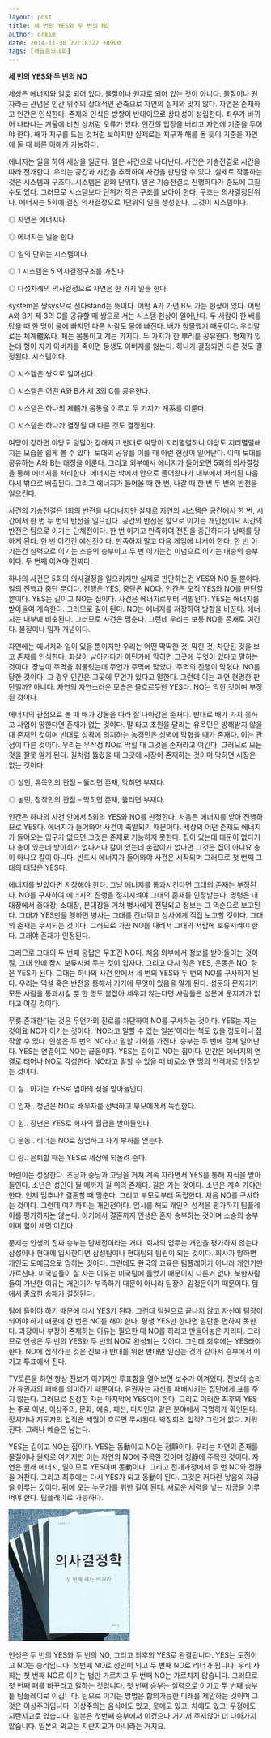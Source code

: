 ```yaml
---
layout: post
title: 세 번의 YES와 두 번의 NO
author: drkim
date: 2014-11-30 22:18:22 +0900
tags: [깨달음의대화]
---
```

   **세 번의 YES와 두 번의 NO**

  


세상은 에너지와 일로 되어 있다. 물질이나 원자로 되어 있는 것이 아니다. 물질이나 원자라는 관념은 인간 위주의 상대적인 관측으로 자연의 실제와 맞지 않다. 자연은 존재하고 인간은 인식한다. 존재와 인식은 방향이 반대이므로 상대성이 성립한다. 좌우가 바뀌어 나타나는 거울에 비친 상처럼 오류가 있다. 인간의 입장을 버리고 자연에 기준을 두어야 한다. 해가 지구를 도는 것처럼 보이지만 실제로는 지구가 해를 돌 듯이 기준을 자연에 둘 때 바른 이해가 가능하다. 

  


에너지는 일을 하여 세상을 일군다. 일은 사건으로 나타난다. 사건은 기승전결로 시간을 따라 전개한다. 우리는 공간과 시간을 추적하여 사건을 판단할 수 있다. 실제로 작동하는 것은 시스템과 구조다. 시스템은 일의 단위다. 일은 기승전결로 진행하다가 중도에 그칠 수도 있다. 그러므로 시스템보다 단위가 작은 구조를 보아야 한다. 구조는 의사결정단위다. 에너지는 5회에 걸친 의사결정으로 1단위의 일을 생성한다. 그것이 시스템이다. 

  


◎ 자연은 에너지다.  
      
◎ 에너지는 일을 한다.  
      
◎ 일의 단위는 시스템이다.  
      
◎ 1 시스템은 5 의사결정구조를 가진다.  
      
◎ 다섯차례의 의사결정으로 자연은 한 가지 일을 한다. 

  


system은 쌍sys으로 선다stand는 뜻이다. 어떤 A가 가면 B도 가는 현상이 있다. 어떤 A와 B가 제 3의 C를 공유할 때 쌍으로 서는 시스템 현상이 일어난다. 두 사람이 한 배를 탔을 때 한 명이 물에 빠지면 다른 사람도 물에 빠진다. 배가 침몰했기 때문이다. 우리말로는 체계體系다. 체는 몸통이고 계는 가지다. 두 가지가 한 뿌리를 공유한다. 형제가 있는데 형이 자기 아버지를 죽이면 동생도 아버지를 잃는다. 하나가 결정되면 다른 것도 결정된다. 시스템이다. 

  


◎ 시스템은 쌍으로 일어선다.  
      
◎ 시스템은 어떤 A와 B가 제 3의 C를 공유한다.  
      
◎ 시스템은 하나의 체體가 몸통을 이루고 두 가지가 계系를 이룬다.  
      
◎ 시스템은 하나가 결정될 때 다른 것도 결정된다. 

  


여당이 강하면 야당도 덩달아 강해지고 반대로 여당이 지리멸렬하니 야당도 지리멸렬해지는 모습을 쉽게 볼 수 있다. 토대의 공유를 이룰 때 이런 현상이 일어난다. 이때 토대를 공유하는 A와 B는 대칭을 이룬다. 그리고 외부에서 에너지가 들어오면 5회의 의사결정을 통해 에너지를 처리한다. 에너지는 밖에서 안으로 들어왔다가 내부에서 처리된 다음 다시 밖으로 배출된다. 그리고 에너지가 들어올 때 한 번, 나갈 때 한 번 두 번의 반전을 일으킨다. 

  


사건의 기승전결은 1회의 반전을 나타내지만 실제로 자연의 시스템은 공간에서 한 번, 시간에서 한 번 두 번의 반전을 일으킨다. 공간의 반전은 힘으로 이기는 개인전이요 시간의 반전은 팀으로 이기는 단체전이다. 한 번 이기고 만족하여 전진을 중단하다가 낭패를 당하게 된다. 한 번 이긴건 예선전이다. 만족하지 말고 다음 게임에 나서야 한다. 한 번 이기는건 실력으로 이기는 소승의 승부이고 두 번 이기는건 이념으로 이기는 대승의 승부이다. 두 번째 이겨야 진짜다. 

  


하나의 사건은 5회의 의사결정을 일으키지만 실제로 판단하는건 YES와 NO 둘 뿐이다. 일의 진행과 중단 뿐이다. 진행은 YES, 중단은 NO다. 인간은 오직 YES와 NO를 판단할 뿐이다. YES는 길이고 NO는 집이다. 사건은 에너지로부터 격발된다. YES는 에너지를 받아들여 계속한다. 그러므로 길이 된다. NO는 에너지를 저장하여 방향을 바꾼다. 에너지는 내부에 비축된다. 그러므로 사건은 멈춘다. 그런데 우리는 보통 NO를 존재로 여긴다. 물질이나 입자 개념이다. 

  


자연에는 에너지와 일이 있을 뿐이지만 우리는 어떤 딱딱한 것, 막힌 것, 차단된 것을 보고 존재를 인식한다. 화살이 날아가다가 어딘가에 막히면 그곳에 무엇이 있다고 말하는 것이다. 장님이 주먹을 휘둘렀는데 무언가 주먹에 맞았다. 주먹의 진행이 막혔다. NO를 당한 것이다. 그 경우 인간은 그곳에 무언가 있다고 말한다. 그런데 이는 과연 현명한 판단일까? 아니다. 자연의 자연스러운 모습은 물흐르듯한 YES다. NO는 막힌 것이며 부정된 것이다. 

  


에너지의 관점으로 볼 때 배가 강물을 따라 잘 나아감은 존재다. 반대로 배가 가지 못하고 사업이 망한다면 존재가 없는 것이다. 말 타고 초원을 달리는 유목민은 방해받지 않을 때 존재인 것이며 반대로 성곽에 의지하는 농경민은 성벽에 막혔을 때가 존재다. 이는 관점이 다른 것이다. 우리는 무작정 NO로 막힐 때 그것을 존재라고 여긴다. 그러므로 모든 것을 잘못 알게 된다. 길처럼 뚫렸을 때 그곳에 시장이 존재하는 것이며 막히면 시장은 없는 것이다. 

  


◎ 상인, 유목민의 관점 – 뚫리면 존재, 막히면 부재다.  
      
◎ 농민, 정착민의 관점 – 막히면 존재, 뚫리면 부재다. 

  


인간은 하나의 사건 안에서 5회의 YES와 NO를 판정한다. 처음은 에너지를 받아 진행하므로 YES다. 에너지가 들어와야 사건이 촉발되기 때문이다. 세상의 어떤 존재도 에너지가 들어오는 입구가 없으면 그것은 존재로 기능하지 못한다. 집이 있는데 대문이 없다거나 총이 있는데 방아쇠가 없다거나 칼이 있는데 손잡이가 없다면 그것은 집이 아니요 총이 아니요 칼이 아니다. 반드시 에너지가 들어와야 사건은 시작되며 그러므로 첫 번째 그대의 대답은 YES다. 

  


에너지를 받았다면 저장해야 한다. 그냥 에너지를 통과시킨다면 그대의 존재는 부정된다. NO를 구사하여 에너지의 진행을 정지시켜야 그대의 존재를 인정받는다. 명령은 대대장에서 중대장, 소대장, 분대장을 거쳐 병사에게 전달되고 정보는 그 역순으로 보고된다. 그대가 YES만을 행하면 병사는 그대를 건너뛰고 상사에게 직접 보고할 것이다. 그대의 존재는 무시되는 것이다. 그러므로 가끔 NO를 때려서 그대의 서랍에 보류시켜야 한다. 그래야 존재가 인정된다. 

  


그러므로 그대의 두 번째 응답은 무조건 NO다. 처음 외부에서 정보를 받아들이는 것이 질, 그대 안에 잠시 보류시켜 두는 것이 입자다. 그리고 다시 힘은 YES, 운동은 NO, 량은 YES가 된다. 그대는 하나의 사건 안에서 세 번의 YES와 두 번의 NO를 구사하게 된다. 우리는 역설 혹은 반전을 통해서 거기에 무엇이 있음을 알게 된다. 성문의 문지기가 모든 사람을 통과시킬 뿐 한 명도 붙잡아 세우지 않는다면 사람들은 성문에 문지기가 없다고 여길 것이다. 

  


무릇 존재한다는 것은 무언가의 진로를 차단하여 NO를 구사하는 것이다. YES는 지는 것이요 NO가 이기는 것이다. 'NO라고 말할 수 있는 일본'이라는 책도 있을 정도이니 짐작할 수 있다. 인생은 두 번의 NO라고 말할 기회를 가진다. 승부는 두 번에 걸쳐 일어난다. YES는 연결이고 NO는 끊음이다. YES는 길이고 NO는 집이다. 인간은 에너지의 연결로 태어나 NO로 각성한다. NO라고 말할 수 있을 때 비로소 한 명의 인격체로 인정받는 것이다. 

  


◎ 질.. 아기는 YES로 엄마의 젖을 받아들인다.   
      
◎ 입자.. 청년은 NO로 배우자를 선택하고 부모에게서 독립한다.  
      
◎ 힘.. 장년은 YES로 회사의 월급을 받아들인다.  
      
◎ 운동.. 리더는 NO로 창업하고 자기 부하를 얻는다.  
      
◎ 량.. 은퇴할 때는 YES로 세상에 되돌려 준다. 

  


어린이는 성장한다. 초딩과 중딩과 고딩을 거쳐 계속 자라면서 YES를 통해 지식을 받아들인다. 소년은 성인이 될 때까지 길 위의 존재다. 길은 가는 것이다. 소년은 계속 가야만 한다. 언제 멈추나? 결혼할 때 멈춘다. 그리고 부모로부터 독립한다. 처음 NO를 구사하는 것이다. 그런데 여기까지는 개인전이다. 입시를 해도 개인의 성적을 평가하지 팀플레이를 평가하지는 않는다. 아기에서 결혼까지 인생은 혼자 승부하는 것이며 소승의 승부이며 힘이 세면 이긴다. 

  


문제는 인생의 진짜 승부는 단체전이라는 거다. 회사의 업무는 개인을 평가하지 않는다. 삼성이나 현대에 입사한다면 삼성팀이나 현대팀의 팀원이 되는 것이다. 회사가 망하면 개인도 도매금으로 망하는 것이다. 그런데도 한국의 교육은 팀플레이가 아니라 개인기만 가르친다. 미국넘들이 잘 사는 이유는 미국팀에 들었기 때문이지 다른거 없다. 북한사람들이 가난한 이유는 개인기가 부족하기 때문이 아니라 팀장이 김정은이기 때문이다. 팀에서 중요한 승패가 결정된다. 

  


팀에 들어야 하기 때문에 다시 YES가 된다. 그런데 팀원으로 끝나지 않고 자신이 팀장이 되어야 하기 때문에 한 번은 NO를 해야 한다. 평생 YES만 한다면 말단을 면하지 못한다. 과장이나 부장이 존재하는 이유는 필요한 때 NO를 하라고 만들어놓은 자리다. 그러므로 인생은 두 번의 YES와 두 번의 NO로 완성되는 것이다. 그런데 최후에는 YES라야 한다. NO에 집착하는 것은 진보가 반대를 위한 반대만 일삼는 것과 같아서 승부에서 이기고 투표에서 진다. 

  


TV토론을 하면 항상 진보가 이기지만 투표함을 열어보면 보수가 이겨있다. 진보의 승리가 유권자의 패배를 의미하기 때문이다. 유권자는 자신을 패배시키는 집단에게 표를 주지 않는다. 그러므로 진정한 자는 마지막에 YES여야 한다. 그리고 이러한 최후의 YES는 주로 이념, 이상주의, 문화, 예술, 패션, 디자인과 같은 분야에서 극명하게 확인된다. 정치가나 지도자의 업적은 세월이 흐르면 무시된다. 박정희의 업적? 그런거 없다. 지워진다. 그러나 예술은 남는다. 

  


YES는 길이고 NO는 집이다. YES는 동動이고 NO는 정靜이다. 우리는 자연의 존재를 물질이나 원자로 여기지만 이는 자연의 NO에 주목한 것이며 정靜에 주목한 것이다. 자연은 원래 에너지, 일이므로 YES이며 동動이다. 그리고 전개과정에서 두 번 NO와 정靜을 거친다. 그리고 최후에는 다시 YES가 되고 동動이 된다. 그것은 커다란 낳음의 자궁을 이루는 것이다. 뒤에 오는 누군가를 위한 길이 된다. 새로운 세력을 낳는 자궁을 이루어야 한다. 팀플레이로 가능하다. 

  



![](/files/attach/images/198/236/542/199.JPG)   




인생은 두 번의 YES와 두 번의 NO, 그리고 최후의 YES로 완결됩니다. YES는 도전이고 NO는 승리입니다. 첫번째 NO로 성인이 되고 두 번째 NO로 리더가 됩니다. 우리 사회는 첫 번째 NO로 이기는 법만 가르치고 두 번째 NO는 가르치지 않습니다. 그러므로 첫 번째 패를 바꾸라고 말하는 것입니다. 첫 번째 승부는 실력으로 이기고 두 번째 승부틑 팀플레이로 이깁니다. 팀으로 이기는 방법은 합의가능한 미래를 제안하는 것이며 그것은 이상주의입니다. 이상주의는 음식에도 있고, 옷에도 있고, 차에도 있고, 우정에도 지란지교로 있습니다. 일본은 첫번째 승부에서 이겼으나 거기서 주저앉아 더 나아가지 않습니다. 일본의 외교는 지란지교가 아니라는 거지요.